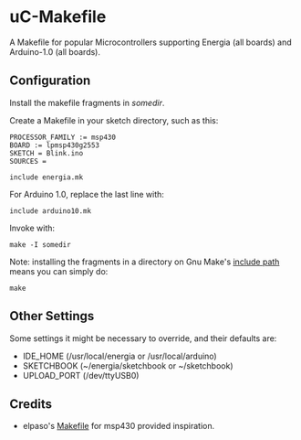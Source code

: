 uC-Makefile
===========

A Makefile for popular Microcontrollers supporting Energia (all boards) 
and Arduino-1.0 (all boards).

Configuration
-------------
Install the makefile fragments in _somedir_.

Create a Makefile in your sketch directory, such as this:

	PROCESSOR_FAMILY := msp430
	BOARD := lpmsp430g2553
	SKETCH = Blink.ino
	SOURCES = 

	include energia.mk

For Arduino 1.0, replace the last line with:

	include arduino10.mk

Invoke with:

	make -I somedir

Note: installing the fragments in a directory on Gnu Make's [include 
path](https://www.gnu.org/software/make/manual/html_node/Include.html)
means you can simply do:

	make

Other Settings
--------------

Some settings it might be necessary to override, and their defaults are:

- IDE_HOME (/usr/local/energia or /usr/local/arduino)
- SKETCHBOOK (~/energia/sketchbook or ~/sketchbook)
- UPLOAD_PORT (/dev/ttyUSB0)

Credits
-------

- elpaso's [Makefile](https://github.com/elpaso/energia-makefile) for 
  msp430 provided inspiration.
